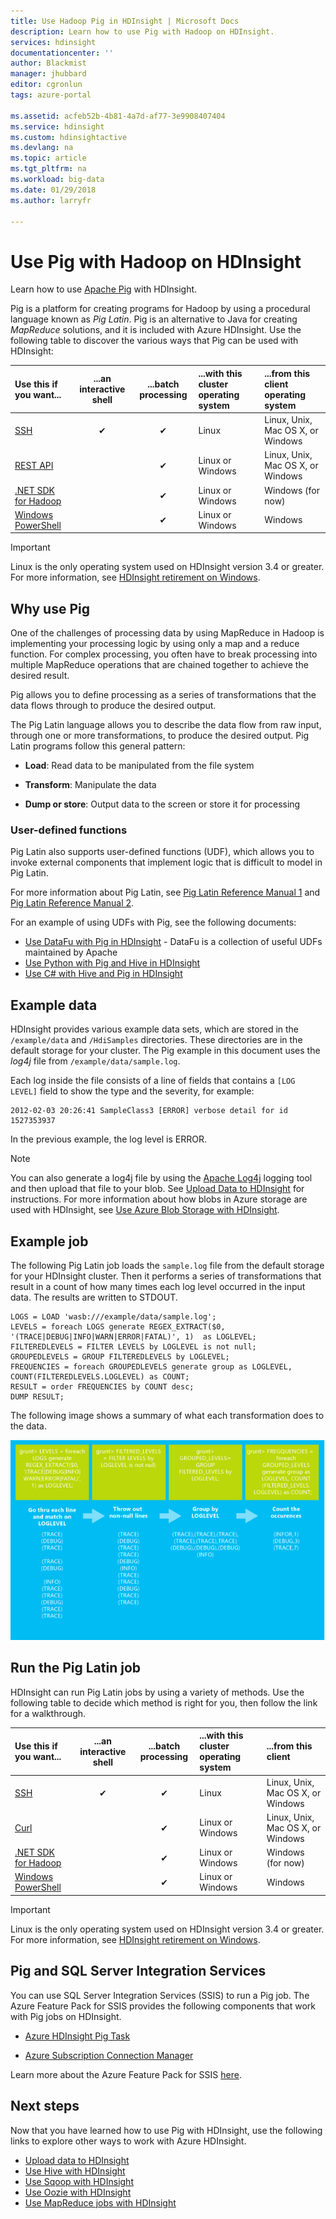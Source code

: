 ```yaml
---
title: Use Hadoop Pig in HDInsight | Microsoft Docs
description: Learn how to use Pig with Hadoop on HDInsight.
services: hdinsight
documentationcenter: ''
author: Blackmist
manager: jhubbard
editor: cgronlun
tags: azure-portal

ms.assetid: acfeb52b-4b81-4a7d-af77-3e9908407404
ms.service: hdinsight
ms.custom: hdinsightactive
ms.devlang: na
ms.topic: article
ms.tgt_pltfrm: na
ms.workload: big-data
ms.date: 01/29/2018
ms.author: larryfr

---
```

# Use Pig with Hadoop on HDInsight

Learn how to use [Apache Pig](http://pig.apache.org/) with HDInsight.

Pig is a platform for creating programs for Hadoop by using a procedural language known as *Pig Latin*. Pig is an alternative to Java for creating *MapReduce* solutions, and it is included with Azure HDInsight. Use the following table to discover the various ways that Pig can be used with HDInsight:

| **Use this** if you want... | ...an **interactive** shell | ...**batch** processing | ...with this **cluster operating system** | ...from this **client operating system** |
|:--- |:---:|:---:|:--- |:--- |
| [SSH](apache-hadoop-use-pig-ssh.md) |✔ |✔ |Linux |Linux, Unix, Mac OS X, or Windows |
| [REST API](apache-hadoop-use-pig-curl.md) |&nbsp; |✔ |Linux or Windows |Linux, Unix, Mac OS X, or Windows |
| [.NET SDK for Hadoop](apache-hadoop-use-pig-dotnet-sdk.md) |&nbsp; |✔ |Linux or Windows |Windows (for now) |
| [Windows PowerShell](apache-hadoop-use-pig-powershell.md) |&nbsp; |✔ |Linux or Windows |Windows |

> [!IMPORTANT]
> Linux is the only operating system used on HDInsight version 3.4 or greater. For more information, see [HDInsight retirement on Windows](../hdinsight-component-versioning.md#hdinsight-windows-retirement).

## <a id="why"></a>Why use Pig

One of the challenges of processing data by using MapReduce in Hadoop is implementing your processing logic by using only a map and a reduce function. For complex processing, you often have to break processing into multiple MapReduce operations that are chained together to achieve the desired result.

Pig allows you to define processing as a series of transformations that the data flows through to produce the desired output.

The Pig Latin language allows you to describe the data flow from raw input, through one or more transformations, to produce the desired output. Pig Latin programs follow this general pattern:

* **Load**: Read data to be manipulated from the file system

* **Transform**: Manipulate the data

* **Dump or store**: Output data to the screen or store it for processing

### User-defined functions

Pig Latin also supports user-defined functions (UDF), which allows you to invoke external components that implement logic that is difficult to model in Pig Latin.

For more information about Pig Latin, see [Pig Latin Reference Manual 1](http://pig.apache.org/docs/r0.7.0/piglatin_ref1.html) and [Pig Latin Reference Manual 2](http://pig.apache.org/docs/r0.7.0/piglatin_ref2.html).

For an example of using UDFs with Pig, see the following documents:

* [Use DataFu with Pig in HDInsight](apache-hadoop-use-pig-datafu-udf.md) - DataFu is a collection of useful UDFs maintained by Apache
* [Use Python with Pig and Hive in HDInsight](python-udf-hdinsight.md)
* [Use C# with Hive and Pig in HDInsight](apache-hadoop-hive-pig-udf-dotnet-csharp.md)

## <a id="data"></a>Example data

HDInsight provides various example data sets, which are stored in the `/example/data` and `/HdiSamples` directories. These directories are in the default storage for your cluster. The Pig example in this document uses the *log4j* file from `/example/data/sample.log`.

Each log inside the file consists of a line of fields that contains a `[LOG LEVEL]` field to show the type and the severity, for example:

    2012-02-03 20:26:41 SampleClass3 [ERROR] verbose detail for id 1527353937

In the previous example, the log level is ERROR.

> [!NOTE]
> You can also generate a log4j file by using the [Apache Log4j](http://en.wikipedia.org/wiki/Log4j) logging tool and then upload that file to your blob. See [Upload Data to HDInsight](../hdinsight-upload-data.md) for instructions. For more information about how blobs in Azure storage are used with HDInsight, see [Use Azure Blob Storage with HDInsight](../hdinsight-hadoop-use-blob-storage.md).

## <a id="job"></a>Example job

The following Pig Latin job loads the `sample.log` file from the default storage for your HDInsight cluster. Then it performs a series of transformations that result in a count of how many times each log level occurred in the input data. The results are written to STDOUT.

    LOGS = LOAD 'wasb:///example/data/sample.log';
    LEVELS = foreach LOGS generate REGEX_EXTRACT($0, '(TRACE|DEBUG|INFO|WARN|ERROR|FATAL)', 1)  as LOGLEVEL;
    FILTEREDLEVELS = FILTER LEVELS by LOGLEVEL is not null;
    GROUPEDLEVELS = GROUP FILTEREDLEVELS by LOGLEVEL;
    FREQUENCIES = foreach GROUPEDLEVELS generate group as LOGLEVEL, COUNT(FILTEREDLEVELS.LOGLEVEL) as COUNT;
    RESULT = order FREQUENCIES by COUNT desc;
    DUMP RESULT;

The following image shows a summary of what each transformation does to the data.

![Graphical representation of the transformations][image-hdi-pig-data-transformation]

## <a id="run"></a>Run the Pig Latin job

HDInsight can run Pig Latin jobs by using a variety of methods. Use the following table to decide which method is right for you, then follow the link for a walkthrough.

| **Use this** if you want... | ...an **interactive** shell | ...**batch** processing | ...with this **cluster operating system** | ...from this **client** |
|:--- |:---:|:---:|:--- |:--- |
| [SSH](apache-hadoop-use-pig-ssh.md) |✔ |✔ |Linux |Linux, Unix, Mac OS X, or Windows |
| [Curl](apache-hadoop-use-pig-curl.md) |&nbsp; |✔ |Linux or Windows |Linux, Unix, Mac OS X, or Windows |
| [.NET SDK for Hadoop](apache-hadoop-use-pig-dotnet-sdk.md) |&nbsp; |✔ |Linux or Windows |Windows (for now) |
| [Windows PowerShell](apache-hadoop-use-pig-powershell.md) |&nbsp; |✔ |Linux or Windows |Windows |

> [!IMPORTANT]
> Linux is the only operating system used on HDInsight version 3.4 or greater. For more information, see [HDInsight retirement on Windows](../hdinsight-component-versioning.md#hdinsight-windows-retirement).

## Pig and SQL Server Integration Services

You can use SQL Server Integration Services (SSIS) to run a Pig job. The Azure Feature Pack for SSIS provides the following components that work with Pig jobs on HDInsight.

* [Azure HDInsight Pig Task][pigtask]

* [Azure Subscription Connection Manager][connectionmanager]

Learn more about the Azure Feature Pack for SSIS [here][ssispack].

## <a id="nextsteps"></a>Next steps
Now that you have learned how to use Pig with HDInsight, use the following links to explore other ways to work with Azure HDInsight.

* [Upload data to HDInsight](../hdinsight-upload-data.md)
* [Use Hive with HDInsight][hdinsight-use-hive]
* [Use Sqoop with HDInsight](hdinsight-use-sqoop.md)
* [Use Oozie with HDInsight](../hdinsight-use-oozie.md)
* [Use MapReduce jobs with HDInsight][hdinsight-use-mapreduce]

[apachepig-home]: http://pig.apache.org/
[putty]: http://www.chiark.greenend.org.uk/~sgtatham/putty/download.html
[curl]: http://curl.haxx.se/
[pigtask]: http://msdn.microsoft.com/library/mt146781(v=sql.120).aspx
[connectionmanager]: http://msdn.microsoft.com/library/mt146773(v=sql.120).aspx
[ssispack]: http://msdn.microsoft.com/library/mt146770(v=sql.120).aspx
[hdinsight-admin-powershell]: hdinsight-administer-use-powershell.md

[hdinsight-use-hive]:../hdinsight-use-hive.md
[hdinsight-use-mapreduce]:../hdinsight-use-mapreduce.md

[hdinsight-provision]: hdinsight-hadoop-provision-linux-clusters.md
[hdinsight-submit-jobs]:submit-apache-hadoop-jobs-programmatically.md#mapreduce-sdk

[Powershell-install-configure]: /powershell/azureps-cmdlets-docs

[powershell-start]: http://technet.microsoft.com/library/hh847889.aspx


[image-hdi-pig-data-transformation]: ./media/hdinsight-use-pig/HDI.DataTransformation.gif
